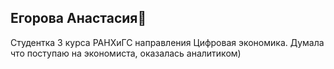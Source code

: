 ## Егорова Анастасия👋 


Студентка 3 курса РАНХиГС направления Цифровая экономика. 
Думала что поступаю на экономиста, оказалась аналитиком)



